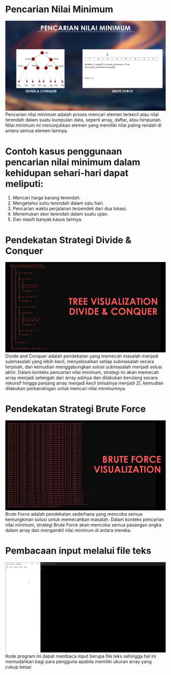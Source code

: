 # Pencarian Nilai Minimum
![Screenshot](image-1.jpg)
Pencarian nilai minimum adalah proses mencari elemen terkecil atau nilai terendah dalam suatu kumpulan data, seperti array, daftar, atau himpunan. Nilai minimum ini menunjukkan elemen yang memiliki nilai paling rendah di antara semua elemen lainnya.
# Contoh kasus penggunaan pencarian nilai minimum dalam kehidupan sehari-hari dapat meliputi:
1. Mencari harga barang terendah.
2. Mengetahui suhu terendah dalam satu hari.
3. Pencarian waktu perjalanan terpendek dari dua lokasi.
4. Menemukan skor terendah dalam suatu ujian.
5. Dan masih banyak kasus lainnya.

# Pendekatan Strategi Divide & Conquer
![Screenshot](image-2.jpg)
Divide and Conquer adalah pendekatan yang memecah masalah menjadi submasalah yang lebih kecil, menyelesaikan setiap submasalah secara terpisah, dan kemudian menggabungkan solusi submasalah menjadi solusi akhir. Dalam konteks pencarian nilai minimum, strategi ini akan memecah array menjadi setengah dari array aslinya dan dilakukan berulang secara rekursif hingga panjang array menjadi kecil (misalnya menjadi 2), kemudian dilakukan perbandingan untuk mencari nilai minimumnya.

# Pendekatan Strategi Brute Force
![Screenshot](image-3.jpg)
Brute Force adalah pendekatan sederhana yang mencoba semua kemungkinan solusi untuk memecahkan masalah. Dalam konteks pencarian nilai minimum, strategi Brute Force akan mencoba semua pasangan angka dalam array dan mengambil nilai minimum di antara mereka.

# Pembacaan input melalui file teks
![Screenshot](image-4.gif)
Kode program ini dapat membaca input berupa file teks sehingga hal ini memudahkan bagi para pengguna apabila memiliki ukuran array yang cukup besar.
